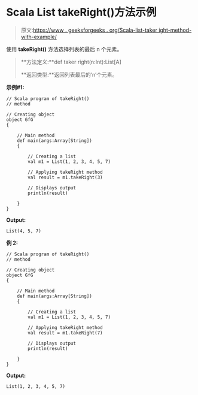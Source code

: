 # Scala List takeRight()方法示例

> 原文:[https://www . geeksforgeeks . org/Scala-list-taker ight-method-with-example/](https://www.geeksforgeeks.org/scala-list-takeright-method-with-example/)

使用 **takeRight()** 方法选择列表的最后 n 个元素。

> **方法定义:**def taker right(n:Int):List[A]
> 
> **返回类型:**返回列表最后的‘n’个元素。

**示例#1:**

```
// Scala program of takeRight()
// method

// Creating object
object GfG
{ 

    // Main method
    def main(args:Array[String])
    {

        // Creating a list
        val m1 = List(1, 2, 3, 4, 5, 7)

        // Applying takeRight method
        val result = m1.takeRight(3)

        // Displays output
        println(result)

    }
}
```

**Output:**

```
List(4, 5, 7)

```

**例 2:**

```
// Scala program of takeRight()
// method

// Creating object
object GfG
{ 

    // Main method
    def main(args:Array[String])
    {

        // Creating a list
        val m1 = List(1, 2, 3, 4, 5, 7)

        // Applying takeRight method
        val result = m1.takeRight(7)

        // Displays output
        println(result)

    }
}
```

**Output:**

```
List(1, 2, 3, 4, 5, 7)

```